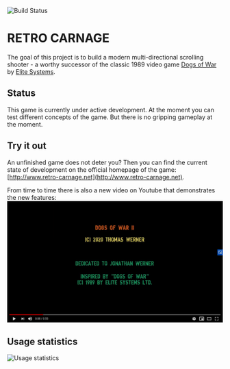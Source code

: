 ![Build Status](https://codebuild.eu-central-1.amazonaws.com/badges?uuid=eyJlbmNyeXB0ZWREYXRhIjoiTTZlN3NMalI1M3FkTTVnQldDeVl0ZHYyY1V5RS9XVVJ6MWxjdmV3V1pqR3hWc3BYVnVuZkxCTGs1TGNXQ25lbkl1eW82ODE3OWxFMU53TlloRzdIM0lzPSIsIml2UGFyYW1ldGVyU3BlYyI6IlBOWkFndTBRZ2hOd2o4NXEiLCJtYXRlcmlhbFNldFNlcmlhbCI6MX0%3D&branch=master)

# RETRO CARNAGE

The goal of this project is to build a modern multi-directional scrolling shooter - a worthy successor of the classic 1989 video game [Dogs of War](https://gamesdb.launchbox-app.com/games/details/41090) by [Elite Systems](http://www.elite-systems.co.uk).

## Status

This game is currently under active development. At the moment you can test different concepts of the game. But there is no gripping gameplay at the moment. 

## Try it out

An unfinished game does not deter you? Then you can find the current state of development on the official homepage of the game:  
[http://www.retro-carnage.net](http://www.retro-carnage.net). 

From time to time there is also a new video on Youtube that demonstrates the new features: [![Watch the video](images/youtube-first-impression.png)](https://youtu.be/W5dJvoZUGt8)

## Usage statistics

![Usage statistics](http://backend.retro-carnage.net/usage/chart "Usage statistics")

